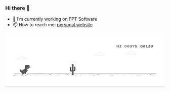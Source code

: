 ### Hi there 👋

- 🔭 I’m currently working on FPT Software
- 📫 How to reach me: [personal website](https://the-semicolon.dev/)




![DINO](dino.gif)
